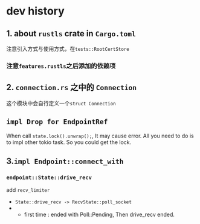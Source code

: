 # dev history
## 1. about `rustls` crate in `Cargo.toml`
注意引入方式与使用方式，在`tests::RootCertStore`

### 注意`features.rustls`之后添加的依赖项

## 2. `connection.rs` 之中的 `Connection`
这个模块中会自行定义一个`struct Connection`

## `impl Drop for EndpointRef`
When call `state.lock().unwrap();`, It may cause error.
All you need to do is to impl other tokio task. So you could get the lock.

## 3.`impl Endpoint::connect_with`
### `endpoint::State::drive_recv`
add `recv_limiter`

* `State::drive_recv -> RecvState::poll_socket`
* * first time : ended with Poll::Pending, Then drive_recv ended.